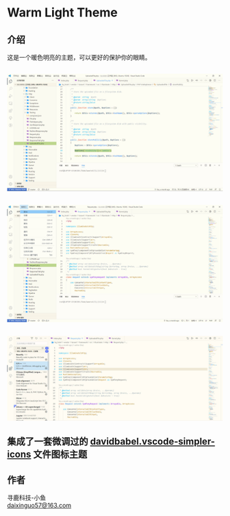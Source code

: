 # Warm Light Theme
## 介绍
这是一个暖色明亮的主题，可以更好的保护你的眼睛。
##
![Screenshot](https://raw.githubusercontent.com/daixinguo/warm-light-theme/master/images/1.jpg)
##
![Screenshot](https://raw.githubusercontent.com/daixinguo/warm-light-theme/master/images/2.jpg)
##
![Screenshot](https://raw.githubusercontent.com/daixinguo/warm-light-theme/master/images/3.jpg)
## 集成了一套微调过的 [davidbabel.vscode-simpler-icons](https://marketplace.visualstudio.com/items?itemName=davidbabel.vscode-simpler-icons) 文件图标主题
## 作者
寻鹿科技-小鱼
<br />
daixinguo57@163.com
